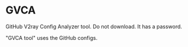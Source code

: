 # GVCA
GitHub V2ray Config Analyzer tool. Do not download. It has a password.

"GVCA tool" uses the GitHub configs.


[comment]: <> (GVCA..Tool)
